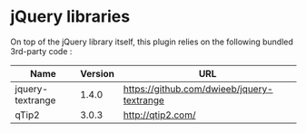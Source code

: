 jQuery libraries
================

On top of the jQuery library itself, this plugin relies on the following
bundled 3rd-party code :

Name             | Version  | URL
-----------------|----------|-------------------------------------------
jquery-textrange | 1.4.0    | https://github.com/dwieeb/jquery-textrange
qTip2            | 3.0.3    | http://qtip2.com/
